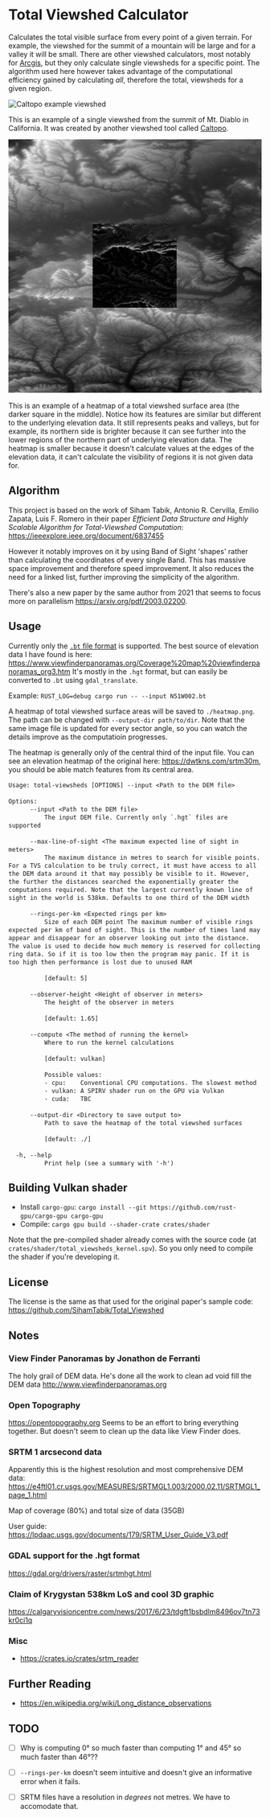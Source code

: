 # Total Viewshed Calculator
Calculates the total visible surface from every point of a given terrain. For example, the viewshed for the summit of a mountain will be large and for a valley it will be small. There are other viewshed calculators, most notably for [Arcgis](http://pro.arcgis.com/en/pro-app/tool-reference/3d-analyst/viewshed.htm), but they only calculate single viewsheds for a specific point. The algorithm used here however takes advantage of the computational efficiency gained by calculating *all*, therefore the total, viewsheds for a given region.

![Caltopo example viewshed](https://2.bp.blogspot.com/-wgkILUyFc7g/UZa6igZWQ0I/AAAAAAAAAJc/URPpKFTpVxM/s1600/Screen+shot+2013-05-17+at+3.09.13+PM.png)

This is an example of a single viewshed from the summit of Mt. Diablo in California. It was created by another viewshed tool called [Caltopo](https://caltopo.com).

![A total viewshed placed over the DEM file from which it was created](tvs_on_hgt.jpg)

This is an example of a heatmap of a total viewshed surface area (the darker square in the middle). Notice how its features are similar but different to the underlying elevation data. It still represents peaks and valleys, but for example, its northern side is brighter because it can see further into the lower regions of the northern part of underlying elevation data. The heatmap is smaller because it doesn't calculate values at the edges of the elevation data, it can't calculate the visibility of regions it is not given data for.

## Algorithm
This project is based on the work of Siham Tabik, Antonio R. Cervilla, Emilio Zapata, Luis F. Romero in their
paper _Efficient Data Structure and Highly Scalable Algorithm for Total-Viewshed Computation_: https://ieeexplore.ieee.org/document/6837455

However it notably improves on it by using Band of Sight 'shapes' rather than calculating the coordinates of every single Band. This has massive space improvement and therefore speed improvement. It also reduces the need for a linked list, further improving the simplicity of the algorithm.

There's also a new paper by the same author from 2021 that seems to focus more on parallelism https://arxiv.org/pdf/2003.02200.

## Usage

Currently only the [`.bt` file format](http://vterrain.org/Implementation/Formats/BT.html) is supported.
The best source of elevation data I have found is here: https://www.viewfinderpanoramas.org/Coverage%20map%20viewfinderpanoramas_org3.htm It's mostly in the `.hgt` format, but can easily be converted to `.bt` using `gdal_translate`.

Example: `RUST_LOG=debug cargo run -- --input N51W002.bt`

A heatmap of total viewshed surface areas will be saved to `./heatmap.png`. The path can be changed with `--output-dir path/to/dir`. Note that the same image file is updated for every sector angle, so you can watch the details improve as the computatioin progresses.

The heatmap is generally only of the central third of the input file. You can see an elevation heatmap of the original here: https://dwtkns.com/srtm30m, you should be able match features from its central area.

```
Usage: total-viewsheds [OPTIONS] --input <Path to the DEM file>

Options:
      --input <Path to the DEM file>
          The input DEM file. Currently only `.hgt` files are supported

      --max-line-of-sight <The maximum expected line of sight in meters>
          The maximum distance in metres to search for visible points. For a TVS calculation to be truly correct, it must have access to all the DEM data around it that may possibly be visible to it. However, the further the distances searched the exponentially greater the computations required. Note that the largest currently known line of sight in the world is 538km. Defaults to one third of the DEM width

      --rings-per-km <Expected rings per km>
          Size of each DEM point The maximum number of visible rings expected per km of band of sight. This is the number of times land may appear and disappear for an observer looking out into the distance. The value is used to decide how much memory is reserved for collecting ring data. So if it is too low then the program may panic. If it is too high then performance is lost due to unused RAM

          [default: 5]

      --observer-height <Height of observer in meters>
          The height of the observer in meters

          [default: 1.65]

      --compute <The method of running the kernel>
          Where to run the kernel calculations

          [default: vulkan]

          Possible values:
          - cpu:    Conventional CPU computations. The slowest method
          - vulkan: A SPIRV shader run on the GPU via Vulkan
          - cuda:   TBC

      --output-dir <Directory to save output to>
          Path to save the heatmap of the total viewshed surfaces

          [default: ./]

  -h, --help
          Print help (see a summary with '-h')
```

## Building Vulkan shader
* Install `cargo-gpu`: `cargo install --git https://github.com/rust-gpu/cargo-gpu cargo-gpu`
* Compile: `cargo gpu build --shader-crate crates/shader`

Note that the pre-compiled shader already comes with the source code (at `crates/shader/total_viewsheds_kernel.spv`). So you only need to compile the shader if you're developing it.

## License
The license is the same as that used for the original paper's sample code: https://github.com/SihamTabik/Total_Viewshed

## Notes

### View Finder Panoramas by Jonathon de Ferranti
The holy grail of DEM data. He's done all the work to clean ad void fill the DEM data
http://www.viewfinderpanoramas.org

### Open Topography
https://opentopography.org
Seems to be an effort to bring everything together. But doesn't seem to clean up the data like View Finder does.

### SRTM 1 arcsecond data
Apparently this is the highest resolution and most comprehensive DEM data:
https://e4ftl01.cr.usgs.gov/MEASURES/SRTMGL1.003/2000.02.11/SRTMGL1_page_1.html

Map of coverage (80%) and total size of data (35GB)

User guide: https://lpdaac.usgs.gov/documents/179/SRTM_User_Guide_V3.pdf

### GDAL support for the .hgt format
https://gdal.org/drivers/raster/srtmhgt.html

### Claim of Krygystan 538km LoS and cool 3D graphic
https://calgaryvisioncentre.com/news/2017/6/23/tdgft1bsbdlm8496ov7tn73kr0ci1q

### Misc
* https://crates.io/crates/srtm_reader

## Further Reading
* https://en.wikipedia.org/wiki/Long_distance_observations

## TODO
* [ ] Why is computing 0° so much faster than computing 1° and 45° so much faster than 46°??
* [ ] `--rings-per-km` doesn't seem intuitive and doesn't give an informative error when it fails.
* [ ] SRTM files have a resolution in _degrees_ not metres. We have to accomodate that.

